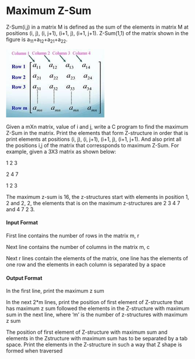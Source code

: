 # Maximum Z-Sum

Z-Sum(i,j) in a matrix M is defined as the sum of the elements in matrix M at positions (i,
j), (i, j+1), (i+1, j), (i+1, j+1). Z-Sum(1,1) of the matrix shown in the figure is
a<sub>11</sub>+a<sub>12</sub>+a<sub>21</sub>+a<sub>22</sub>.

![image](./pic.jpeg)

Given a mXn matrix, value of i and j, write a C program to find the maximum Z-Sum in
the matrix. Print the elements that form Z-structure in order that is print elements at
positions (i, j), (i, j+1), (i+1, j), (i+1, j+1). And also print all the positions i,j of the matrix
that corressponds to maximum Z-Sum. For example, given a 3X3 matrix as shown below:

1 2 3

2 4 7

1 2 3

The maximum z-sum is 16, the z-structures start with elements in position 1, 2 and 2, 2,
the elements that is on the maximum z-structures are 2 3 4 7 and 4 7 2 3.

#### Input Format

First line contains the number of rows in the matrix m, r

Next line contains the number of columns in the matrix m, c

Next r lines contain the elements of the matrix, one line has the elements of one row and
the elements in each column is separated by a space

#### Output Format

In the first line, print the maximum z sum

In the next 2*m lines, print the position of first element of Z-structure that has maximum
z sum followed the elements in the Z-structure with maximum sum in the next line, where
‘m’ is the number of z-structures with maximum z sum

The position of first element of Z-structure with maximum sum and elements in the Zstructure
with maximum sum has to be separated by a tab space. Print the elements in the
Z-structure in such a way that Z shape is formed when traversed